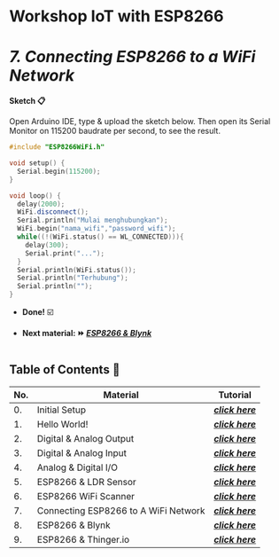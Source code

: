 # **Workshop IoT with ESP8266**

# *__7. Connecting ESP8266 to a WiFi Network__*

  **Sketch :clipboard:**
      
  Open Arduino IDE, type & upload the sketch below. Then open its Serial Monitor on 115200 baudrate per second, to see the result.

  ```c++
  #include "ESP8266WiFi.h" 
 
  void setup() {
    Serial.begin(115200);
  } 
  
  void loop() {
    delay(2000);
    WiFi.disconnect();
    Serial.println("Mulai menghubungkan");
    WiFi.begin("nama_wifi","password_wifi");
    while((!(WiFi.status() == WL_CONNECTED))){
      delay(300);
      Serial.print("...");
    }
    Serial.println(WiFi.status());
    Serial.println("Terhubung");
    Serial.println("");
  }
  ```

  - __Done!__ :ballot_box_with_check:

  - __Next material: :fast_forward: *[ESP8266 & Blynk](https://github.com/LintangWisesa/LSTP-Workshop-IoT-ESP8266/tree/master/8_ESP8266_Blynk)*__ 

#

## **Table of Contents :memo:**

  No.|Material|Tutorial
  -----|-----|-----
  0.|Initial Setup|*__[click here](https://github.com/LintangWisesa/LSTP-Workshop-IoT-ESP8266/tree/master/0_Setup)__*
  1.|Hello World!|_**[click here](https://github.com/LintangWisesa/LSTP-Workshop-IoT-ESP8266/tree/master/1_Hello_World)**_
  2.|Digital & Analog Output|_**[click here](https://github.com/LintangWisesa/LSTP-Workshop-IoT-ESP8266/tree/master/2_Digital_Analog_Output)**_
  3.|Digital & Analog Input|_**[click here](https://github.com/LintangWisesa/LSTP-Workshop-IoT-ESP8266/tree/master/3_Digital_Analog_Input)**_
  4.|Analog & Digital I/O|_**[click here](https://github.com/LintangWisesa/LSTP-Workshop-IoT-ESP8266/tree/master/4_Digital_Analog_Input_Output)**_
  5.|ESP8266 & LDR Sensor|_**[click here](https://github.com/LintangWisesa/LSTP-Workshop-IoT-ESP8266/tree/master/5_ESP8266_LDR)**_
  6.|ESP8266 WiFi Scanner|_**[click here](https://github.com/LintangWisesa/LSTP-Workshop-IoT-ESP8266/tree/master/6_ESP8266_WiFi_Scanner)**_
  7.|Connecting ESP8266 to A WiFi Network|_**[click here](https://github.com/LintangWisesa/LSTP-Workshop-IoT-ESP8266/tree/master/7_Connect_to_A_WiFi)**_
  8.|ESP8266 & Blynk|_**[click here](https://github.com/LintangWisesa/LSTP-Workshop-IoT-ESP8266/tree/master/8_ESP8266_Blynk)**_
  9.|ESP8266 & Thinger.io|_**[click here](https://github.com/LintangWisesa/LSTP-Workshop-IoT-ESP8266/tree/master/9_ESP8266_Thinger)**_

#
